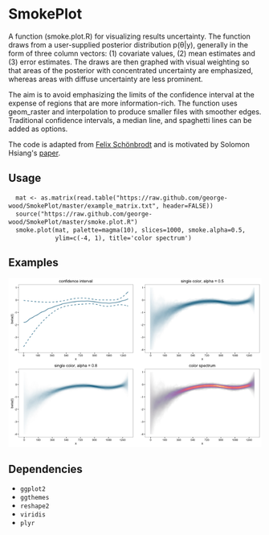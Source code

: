 # SmokePlot

A function (smoke.plot.R) for visualizing results uncertainty. The function draws from a user-supplied posterior distribution p(θ|y), generally in the form of three column vectors: (1) covariate values, (2) mean estimates and (3) error estimates. The draws are then graphed with visual weighting so that areas of the posterior with concentrated uncertainty are emphasized, whereas areas with diffuse uncertainty are less prominent. 

The aim is to avoid emphasizing the limits of the confidence interval at the expense of regions that are more information-rich. The function uses geom_raster and interpolation to produce smaller files with smoother edges. Traditional confidence intervals, a median line, and spaghetti lines can be added as options.

The code is adapted from [Felix Schönbrodt](http://www.nicebread.de/visually-weighted-watercolor-plots-new-variants-please-vote/) and is motivated by Solomon Hsiang's [paper](http://papers.ssrn.com/sol3/papers.cfm?abstract_id=2265501).

## Usage
```
  mat <- as.matrix(read.table("https://raw.github.com/george-wood/SmokePlot/master/example_matrix.txt", header=FALSE))
  source("https://raw.github.com/george-wood/SmokePlot/master/smoke.plot.R")
  smoke.plot(mat, palette=magma(10), slices=1000, smoke.alpha=0.5,
             ylim=c(-4, 1), title='color spectrum')
```

## Examples
![Ex1](/img/smoke_plots.png)

## Dependencies
* ```ggplot2```
* ```ggthemes```
* ```reshape2```
* ```viridis```
* ```plyr```
